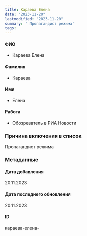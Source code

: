 ```yaml
---
title: Караева Елена
date: "2023-11-20"
lastmodified: "2023-11-20"
summary: ' Пропагандист режима'
tags: 
---
```

<!--# pp2-->
<!--## Фигурант-->
<!--### Личные данные-->
#### ФИО
- Караева Елена
#### Фамилия
- Караева
#### Имя
- Елена
#### Работа
- Обозреватель в РИА Новости
### Причина включения в список
Пропагандист режима
### Метаданные
#### Дата добавления
20.11.2023
#### Дата последнего обновления
20.11.2023
#### ID
караева-елена-
<!--## END;-->

